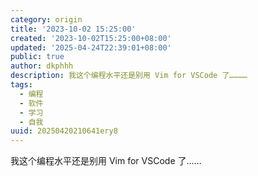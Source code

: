 ```yaml
---
category: origin
title: '2023-10-02 15:25:00'
created: '2023-10-02T15:25:00+08:00'
updated: '2025-04-24T22:39:01+08:00'
public: true
author: dkphhh
description: 我这个编程水平还是别用 Vim for VSCode 了…………
tags:
  - 编程
  - 软件
  - 学习
  - 自我
uuid: 20250420210641ery8
---
```


我这个编程水平还是别用 Vim for VSCode 了……

